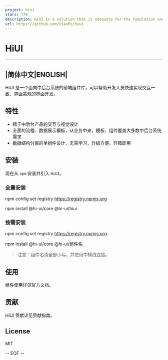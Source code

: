 ```yaml
---
project: hiui
stars: 778
description: HIUI is a solution that is adequate for the fomulation and implementation of interaction and UI design standard for front, middle and backend.
url: https://github.com/XiaoMi/hiui
---
```


HiUI
====

* * *

|简体中文|ENGLISH|
--------------

HiUI 是一个面向中后台系统的前端组件库，可以帮助开发人员快速实现交互一致、界面美观的界面开发。

特性
--

-   精于中后台产品的交互与视觉设计
-   全面的流程、数据展示模板，从业务中来，模板、组件覆盖大多数中后台系统需求
-   数据结构分离的单组件设计，无需学习，升级方便，开箱即用

安装
--

现在从 `npm` 安装并引入 `HiUI`。

### 全量安装

npm config set registry https://registry.npmjs.org

npm install @hi-ui/core @hi-ui/hiui

### 按需安装

npm config set registry https://registry.npmjs.org

npm install @hi-ui/core @hi-ui/组件名

> 注意：组件名请全部小写，并使用中横线连接。

使用
--

组件使用详见官方文档。

贡献
--

HiUI 贡献详见贡献指南。

License
-------

MIT

\-- EOF --
